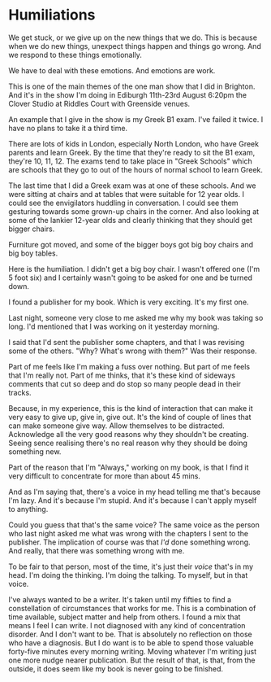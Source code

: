 # Humiliations

We get stuck, or we give up on the new things that we do. This is because when we do new things, unexpect things happen and things go wrong. And we respond to these things emotionally. 

We have to deal with these emotions. And emotions are work. 

This is one of the main themes of the one man show that I did in Brighton. And it's in the show I'm doing in Ediburgh 11th-23rd August 6:20pm the Clover Studio at Riddles Court with Greenside venues.

An example that I give in the show is my Greek B1 exam. I've failed it twice. I have no plans to take it a third time. 

There are lots of kids in London, especially North London, who have Greek parents and learn Greek. By the time that they're ready to sit the B1 exam, they're 10, 11, 12. The exams tend to take place in "Greek Schools" which are schools that they go to out of the hours of normal school to learn Greek. 

The last time that I did a Greek exam was at one of these schools. And we were sitting at chairs and at tables that were suitable for 12 year olds. I could see the envigilators huddling in conversation. I could see them gesturing towards some grown-up chairs in the corner. And also looking at some of the lankier 12-year olds and clearly thinking that they should get bigger chairs.

Furniture got moved, and some of the bigger boys got big boy chairs and big boy tables.

Here is the humiliation. I didn't get a big boy chair. I wasn't offered one (I'm 5 foot six) and I certainly wasn't going to be asked for one and be turned down.

I found a publisher for my book. Which is very exciting. It's my first one.

Last night, someone very close to me asked me why my book was taking so long. I'd mentioned that I was working on it yesterday morning.

I said that I'd sent the publisher some chapters, and that I was revising some of the others. "Why? What's wrong with them?" Was their response.

Part of me feels like I'm making a fuss over nothing. But part of me feels that I'm really not. Part of me thinks, that it's these kind of sideways comments that cut so deep and do stop so many people dead in their tracks.

Because, in my experience, this is the kind of interaction that can make it very easy to give up, give in, give out. It's the kind of couple of lines that can make someone give way. Allow themselves to be distracted. Acknowledge all the very good reasons why they shouldn't be creating. Seeing sence realising there's no real reason why they should be doing something new.

Part of the reason that I'm "Always," working on my book, is that I find it very difficult to concentrate for more than about 45 mins.

And as I'm saying that, there's a voice in my head telling me that's because I'm lazy. And it's because I'm stupid. And it's because I can't apply myself to anything.

Could you guess that that's the same voice? The same voice as the person who last night asked me what was wrong with the chapters I sent to the publisher. The implication of course was that *I'd* done something wrong. And really, that there was something wrong with me.

To be fair to that person, most of the time, it's just their *voice* that's in my head. I'm doing the thinking. I'm doing the talking. To myself, but in that voice.

I've always wanted to be a writer. It's taken until my fifties to find a constellation of circumstances that works for me.  This is a combination of time available, subject matter and help from others. I found a mix that means I feel I can write. I not diagnosed with any kind of concentration disorder. And I don't want to be. That is absolutely no reflection on those who have a diagnosis.  But I do want is to be able to spend those valuable forty-five minutes every morning writing. Moving whatever I'm writing just one more nudge nearer publication. But the result of that, is that, from the outside, it does seem like my book is never going to be finished.
